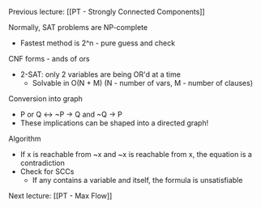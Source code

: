 Previous lecture: [[PT - Strongly Connected Components]]


Normally, SAT problems are NP-complete
- Fastest method is 2^n - pure guess and check

CNF forms - ands of ors
- 2-SAT: only 2 variables are being OR'd at a time
	- Solvable in O(N + M) (N - number of vars, M - number of clauses)

Conversion into graph
- P or Q <-> ~P -> Q and ~Q -> P
- These implications can be shaped into a directed graph!

Algorithm
- If x is reachable from ~x and ~x is reachable from x, the equation is a contradiction
- Check for SCCs
	- If any contains a variable and itself, the formula is unsatisfiable


Next lecture: [[PT - Max Flow]]